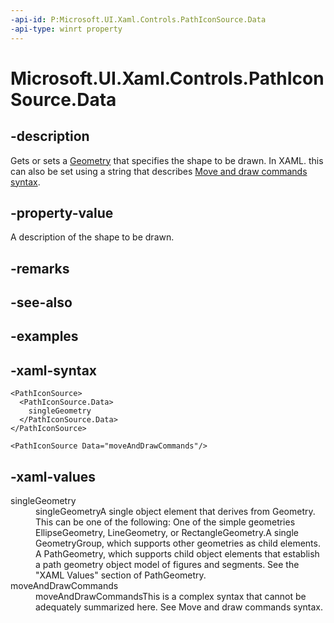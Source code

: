 ```yaml
---
-api-id: P:Microsoft.UI.Xaml.Controls.PathIconSource.Data
-api-type: winrt property
---
```

<!-- Property syntax.
public Geometry Data { get;  set; }
-->

# Microsoft.UI.Xaml.Controls.PathIconSource.Data



## -description

Gets or sets a [Geometry](/uwp/api/windows.ui.xaml.media.geometry) that specifies the shape to be drawn. In XAML. this can also be set using a string that describes [Move and draw commands syntax](/windows/uwp/xaml-platform/move-draw-commands-syntax).



## -property-value

A description of the shape to be drawn.



## -remarks



## -see-also



## -examples



## -xaml-syntax

```xaml
<PathIconSource>
  <PathIconSource.Data>
    singleGeometry
  </PathIconSource.Data>
</PathIconSource>
```

```xaml
<PathIconSource Data="moveAndDrawCommands"/>
```



## -xaml-values

<dl><dt>singleGeometry</dt><dd>singleGeometryA single object element that derives from Geometry. This can be one of the following: One of the simple geometries EllipseGeometry, LineGeometry, or RectangleGeometry.A single GeometryGroup, which supports other geometries as child elements. A PathGeometry, which supports child object elements that establish a path geometry object model of figures and segments. See the "XAML Values" section of PathGeometry.</dd>
<dt>moveAndDrawCommands</dt><dd>moveAndDrawCommandsThis is a complex syntax that cannot be adequately summarized here. See Move and draw commands syntax.</dd>
</dl>



